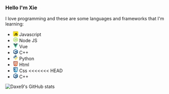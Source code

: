### Hello I'm Xie

I love programming and these are some languages and frameworks that I'm learning:

-   ![Javascript](/images/javascript.png) Javascript
-   ![NodeJS](/images/node-js.png) Node JS
-   ![Vuejs](/images/vuejs.png) Vue
-   ![C++](/images/c.png) C++
-   ![python](/images/python.png) Python
-   ![HTML](/images/html5.png) Html
-   ![CSS](/images/css3.png) Css
<<<<<<< HEAD
-   ![C++](/images/c.png) C++

![Daxe9's GitHub stats](https://github-readme-stats.vercel.app/api?username=daxe9&show_icons=true&theme=gruvbox)

